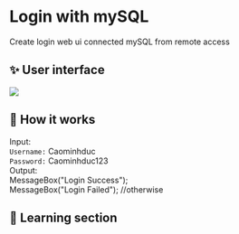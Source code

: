 # Login with mySQL
Create login web ui connected mySQL from remote access


## ✨ User interface
![](https://media.giphy.com/media/RGeYEco5QAe8zkflez/giphy.gif)

## 🎢 How it works
Input: <br>
`Username:` Caominhduc<br>
`Password:` Caominhduc123<br>
Output:<br>
MessageBox("Login Success");<br>
MessageBox("Login Failed"); //otherwise 

## 🔨 Learning section


